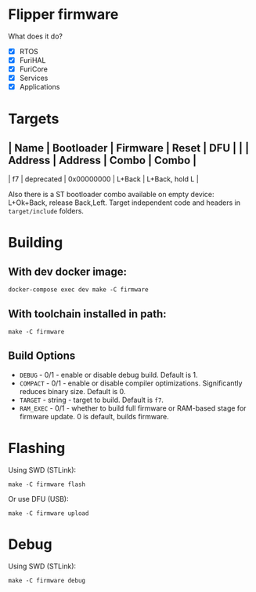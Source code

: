 # Flipper firmware

What does it do?

- [x] RTOS
- [x] FuriHAL
- [x] FuriCore
- [x] Services
- [x] Applications

# Targets

| Name      | Bootloader    | Firmware      | Reset     | DFU               |
|           | Address       | Address       | Combo     | Combo             |
-----------------------------------------------------------------------------
| f7        | deprecated    | 0x00000000    | L+Back    | L+Back, hold L    |

Also there is a ST bootloader combo available on empty device: L+Ok+Back, release Back,Left.
Target independent code and headers in `target/include` folders.

# Building

## With dev docker image:

`docker-compose exec dev make -C firmware`

## With toolchain installed in path:

`make -C firmware`

## Build Options

- `DEBUG` - 0/1 - enable or disable debug build. Default is 1.
- `COMPACT` - 0/1 - enable or disable compiler optimizations. Significantly reduces binary size. Default is 0.
- `TARGET` - string - target to build. Default is `f7`.
- `RAM_EXEC` - 0/1 - whether to build full firmware or RAM-based stage for firmware update. 0 is default, builds firmware.

# Flashing 

Using SWD (STLink):

`make -C firmware flash`

Or use DFU (USB):

`make -C firmware upload`

# Debug

Using SWD (STLink):

`make -C firmware debug`
